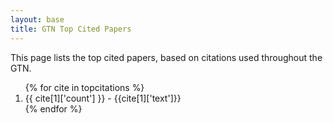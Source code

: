 ```yaml
---
layout: base
title: GTN Top Cited Papers
---
```


This page lists the top cited papers, based on citations used throughout the GTN.

<ol>
{% for cite in topcitations %}
    <li>{{ cite[1]['count'] }} - {{cite[1]['text']}}</li>
{% endfor %}
</ol>
